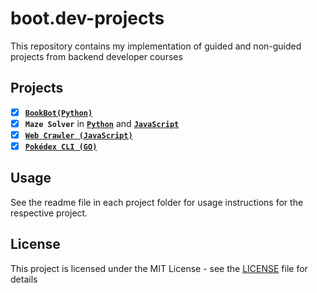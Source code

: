 # boot.dev-projects

This repository contains my implementation of guided and non-guided projects from backend developer courses

## Projects

- [x] [**`BookBot(Python)`**](3.bookbot/)
- [x] **`Maze Solver`** in [**`Python`**](7.maze-solver/) and [**`JavaScript`**](7.maze-solver-html5-js/)
- [x] [**`Web Crawler (JavaScript)`**](11.web-crawler-html5-js/)
- [x] [**`Pokédex CLI (GO)`**](15.PokedexCLI/)

## Usage

See the readme file in each project folder for usage instructions for the respective project.

## License

This project is licensed under the MIT License - see the [LICENSE](LICENSE) file for details
